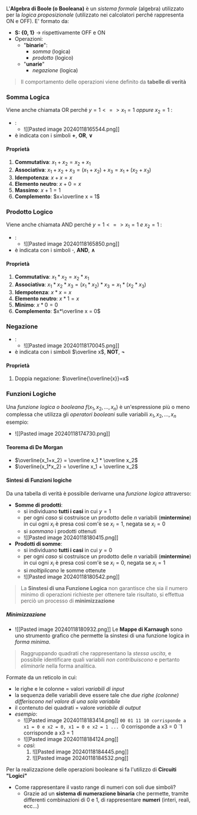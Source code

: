L'**Algebra di Boole (o Booleana)** è un *sistema formale* (algebra) utilizzato per la *logica proposizionale* (utilizzato nei calcolatori perché rappresenta ON e OFF).
E' formato da:
- **S: {0, 1}** $\rightarrow$ rispettivamente OFF e ON
- Operazioni:
	- "**binarie**":
		- *somma* (logica)
		- *prodotto* (logico)
	- "**unarie**"
		- *negazione* (logica)
 >Il comportamento delle operazioni viene definito da **tabelle di verità**
### Somma Logica
Viene anche chiamata OR perché $y  = 1 <=> x_1 = 1$ *oppure* $x_2 = 1$ :
- :
	- ![[Pasted image 20240118165544.png]]
- è indicata con i simboli **+**, **OR**, **∨**
#### Proprietà
1. **Commutativa**: $x_1 + x_2 = x_2 + x_1$
2. **Associativa**: $x_1 + x_2 + x_3 = (x_1 + x_2) + x_3 = x_1 + (x_2 + x_3)$
3. **Idempotenza**: $x+x=x$
4. **Elemento neutro**: $x+0=x$
5. **Massimo**: $x+1=1$
6. **Complemento**: $x+\overline x = 1$
### Prodotto Logico
Viene anche chiamata AND perché $y  = 1 <=> x_1 = 1$ *e* $x_2 = 1$ :
- :
	- ![[Pasted image 20240118165850.png]]
- è indicata con i simboli **·**, **AND**, **∧**
#### Proprietà
1. **Commutativa**: $x_1 * x_2 = x_2 * x_1$
2. **Associativa**: $x_1 * x_2 * x_3 = (x_1 * x_2) * x_3 = x_1 * (x_2 * x_3)$
3. **Idempotenza**: $x*x=x$
4. **Elemento neutro**: $x*1=x$
5. **Minimo**: $x*0=0$
6. **Complemento**: $x*\overline x = 0$
### Negazione
- :
	- ![[Pasted image 20240118170045.png]]
- è indicata con i simboli $\overline x$, **NOT**, **¬**
#### Proprietà
1. Doppia negazione: $\overline{\overline{x}}=x$
### Funzioni Logiche
Una *funzione logica o booleana* $f(x_1, x_2, ..., x_n)$ è un'espressione più o meno complessa che utilizza gli *operatori booleani* sulle variabili $x_1, x_2, ..., x_n$
esempio:
- ![[Pasted image 20240118174730.png]]
#### Teorema di De Morgan
- $\overline{x_1+x_2} = \overline x_1 * \overline x_2$
- $\overline{x_1*x_2} = \overline x_1 + \overline x_2$
#### Sintesi di Funzioni logiche
Da una tabella di verità è possibile derivarne una *funzione logica* attraverso:
- **Somme di prodotti**:
	- si individuano **tutti i casi** in cui $y = 1$
	- per ogni *caso* si costruisce un prodotto delle *n* variabili (**mintermine**) in cui ogni $x_i$ è presa così com'è se $x_i = 1$, negata se $x_i = 0$
	- si *sommano* i prodotti ottenuti
	- ![[Pasted image 20240118180415.png]]
- **Prodotti di somme**:
	- si individuano **tutti i casi** in cui $y = 0$
	- per ogni *caso* si costruisce un prodotto delle *n* variabili (**mintermine**) in cui ogni $x_i$ è presa così com'è se $x_i = 0$, negata se $x_i = 1$
	- si *moltiplicano* le somme ottenute
	- ![[Pasted image 20240118180542.png]]
>La **Sinstesi di una Funzione Logica** non garantisce che sia il numero minimo di operazioni richieste per ottenere tale risultato, si effettua perciò un processo di **minimizzazione**
##### Minimizzazione
- ![[Pasted image 20240118180932.png]]
Le **Mappe di Karnaugh** sono uno strumento grafico che permette la sinstesi di una funzione logica in *forma minima*. 
>Raggruppando quadrati che rappresentano la *stessa uscita*, e possibile identificare quali variabili *non contribuiscono* e pertanto *eliminarle* nella forma analitica.

Formate da un reticolo in cui:
- le righe e le colonne = valori *variabili di input*
- la sequenza delle variabili deve essere tale che *due righe (colonne) differiscono nel valore di una sola variabile*
- il contenuto dei quadrati = valore *variabile di output*
- *esempio*:
	- ![[Pasted image 20240118183414.png]]
		`00 01 11 10 corrisponde a x1 = 0 e x2 = 0, x1 = 0 e x2 = 1 ...
		`0 corrisponde a x3 = 0
		`1 corrisponde a x3 = 1
	- ![[Pasted image 20240118184124.png]]
	- *casi*:
		1.  ![[Pasted image 20240118184445.png]]
		2. ![[Pasted image 20240118184532.png]]

Per la realizzazione delle operazioni booleane si fa l'utilizzo di **Circuiti "Logici"**
- Come rappresentare il vasto range di numeri con soli due simboli?
	- Grazie ad un **sistema di numerazione binaria** che permette, tramite differenti combinazioni di 0 e 1, di rappresentare **numeri** (interi, reali, ecc...)
